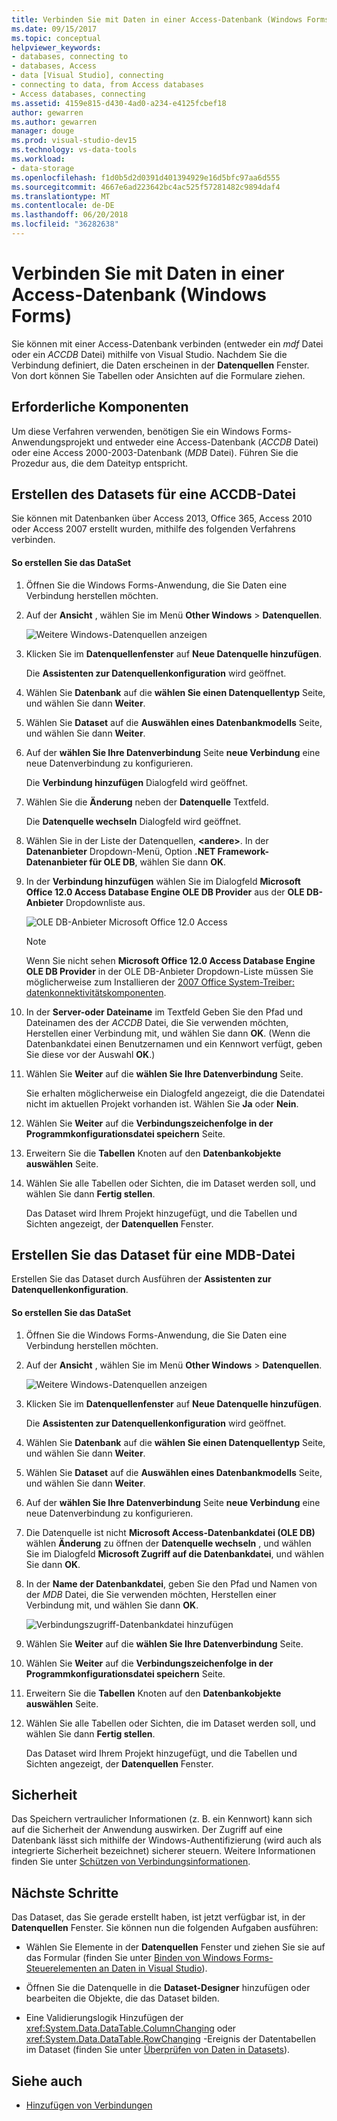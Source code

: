 ```yaml
---
title: Verbinden Sie mit Daten in einer Access-Datenbank (Windows Forms)
ms.date: 09/15/2017
ms.topic: conceptual
helpviewer_keywords:
- databases, connecting to
- databases, Access
- data [Visual Studio], connecting
- connecting to data, from Access databases
- Access databases, connecting
ms.assetid: 4159e815-d430-4ad0-a234-e4125fcbef18
author: gewarren
ms.author: gewarren
manager: douge
ms.prod: visual-studio-dev15
ms.technology: vs-data-tools
ms.workload:
- data-storage
ms.openlocfilehash: f1d0b5d2d0391d401394929e16d5bfc97aa6d555
ms.sourcegitcommit: 4667e6ad223642bc4ac525f57281482c9894daf4
ms.translationtype: MT
ms.contentlocale: de-DE
ms.lasthandoff: 06/20/2018
ms.locfileid: "36282638"
---
```

# <a name="connect-to-data-in-an-access-database-windows-forms"></a>Verbinden Sie mit Daten in einer Access-Datenbank (Windows Forms)
Sie können mit einer Access-Datenbank verbinden (entweder ein *mdf* Datei oder ein *ACCDB* Datei) mithilfe von Visual Studio. Nachdem Sie die Verbindung definiert, die Daten erscheinen in der **Datenquellen** Fenster. Von dort können Sie Tabellen oder Ansichten auf die Formulare ziehen.

## <a name="prerequisites"></a>Erforderliche Komponenten
 Um diese Verfahren verwenden, benötigen Sie ein Windows Forms-Anwendungsprojekt und entweder eine Access-Datenbank (*ACCDB* Datei) oder eine Access 2000-2003-Datenbank (*MDB* Datei). Führen Sie die Prozedur aus, die dem Dateityp entspricht.

## <a name="creating-the-dataset-for-an-accdb-file"></a>Erstellen des Datasets für eine ACCDB-Datei
 Sie können mit Datenbanken über Access 2013, Office 365, Access 2010 oder Access 2007 erstellt wurden, mithilfe des folgenden Verfahrens verbinden.

#### <a name="to-create-the-dataset"></a>So erstellen Sie das DataSet

1.  Öffnen Sie die Windows Forms-Anwendung, die Sie Daten eine Verbindung herstellen möchten.

2.  Auf der **Ansicht** , wählen Sie im Menü **Other Windows** > **Datenquellen**.

     ![Weitere Windows-Datenquellen anzeigen](../data-tools/media/viewdatasources.png)

3.  Klicken Sie im **Datenquellenfenster** auf **Neue Datenquelle hinzufügen**.

     Die **Assistenten zur Datenquellenkonfiguration** wird geöffnet.

4.  Wählen Sie **Datenbank** auf die **wählen Sie einen Datenquellentyp** Seite, und wählen Sie dann **Weiter**.

5.  Wählen Sie **Dataset** auf die **Auswählen eines Datenbankmodells** Seite, und wählen Sie dann **Weiter**.

6.  Auf der **wählen Sie Ihre Datenverbindung** Seite **neue Verbindung** eine neue Datenverbindung zu konfigurieren.

     Die **Verbindung hinzufügen** Dialogfeld wird geöffnet.

7.  Wählen Sie die **Änderung** neben der **Datenquelle** Textfeld.

     Die **Datenquelle wechseln** Dialogfeld wird geöffnet.

8.  Wählen Sie in der Liste der Datenquellen,  **\<andere\>**. In der **Datenanbieter** Dropdown-Menü, Option **.NET Framework-Datenanbieter für OLE DB**, wählen Sie dann **OK**.

9. In der **Verbindung hinzufügen** wählen Sie im Dialogfeld **Microsoft Office 12.0 Access Database Engine OLE DB Provider** aus der **OLE DB-Anbieter** Dropdownliste aus.

     ![OLE DB-Anbieter Microsoft Office 12.0 Access](../data-tools/media/dataoledbprovideroffice12access.png)

     > [!NOTE]
     >  Wenn Sie nicht sehen **Microsoft Office 12.0 Access Database Engine OLE DB Provider** in der OLE DB-Anbieter Dropdown-Liste müssen Sie möglicherweise zum Installieren der [2007 Office System-Treiber: datenkonnektivitätskomponenten](https://www.microsoft.com/download/confirmation.aspx?id=23734).

9. In der **Server-oder Dateiname** im Textfeld Geben Sie den Pfad und Dateinamen des der *ACCDB* Datei, die Sie verwenden möchten, Herstellen einer Verbindung mit, und wählen Sie dann **OK**. (Wenn die Datenbankdatei einen Benutzernamen und ein Kennwort verfügt, geben Sie diese vor der Auswahl **OK**.)

10. Wählen Sie **Weiter** auf die **wählen Sie Ihre Datenverbindung** Seite.

     Sie erhalten möglicherweise ein Dialogfeld angezeigt, die die Datendatei nicht im aktuellen Projekt vorhanden ist. Wählen Sie **Ja** oder **Nein**.

11. Wählen Sie **Weiter** auf die **Verbindungszeichenfolge in der Programmkonfigurationsdatei speichern** Seite.

12. Erweitern Sie die **Tabellen** Knoten auf den **Datenbankobjekte auswählen** Seite.

13. Wählen Sie alle Tabellen oder Sichten, die im Dataset werden soll, und wählen Sie dann **Fertig stellen**.

     Das Dataset wird Ihrem Projekt hinzugefügt, und die Tabellen und Sichten angezeigt, der **Datenquellen** Fenster.

## <a name="create-the-dataset-for-an-mdb-file"></a>Erstellen Sie das Dataset für eine MDB-Datei
 Erstellen Sie das Dataset durch Ausführen der **Assistenten zur Datenquellenkonfiguration**.

#### <a name="to-create-the-dataset"></a>So erstellen Sie das DataSet

1.  Öffnen Sie die Windows Forms-Anwendung, die Sie Daten eine Verbindung herstellen möchten.

2.  Auf der **Ansicht** , wählen Sie im Menü **Other Windows** > **Datenquellen**.

     ![Weitere Windows-Datenquellen anzeigen](../data-tools/media/viewdatasources.png)

3.  Klicken Sie im **Datenquellenfenster** auf **Neue Datenquelle hinzufügen**.

     Die **Assistenten zur Datenquellenkonfiguration** wird geöffnet.

4.  Wählen Sie **Datenbank** auf die **wählen Sie einen Datenquellentyp** Seite, und wählen Sie dann **Weiter**.

5.  Wählen Sie **Dataset** auf die **Auswählen eines Datenbankmodells** Seite, und wählen Sie dann **Weiter**.

6.  Auf der **wählen Sie Ihre Datenverbindung** Seite **neue Verbindung** eine neue Datenverbindung zu konfigurieren.

7.  Die Datenquelle ist nicht **Microsoft Access-Datenbankdatei (OLE DB)** wählen **Änderung** zu öffnen der **Datenquelle wechseln** , und wählen Sie im Dialogfeld **Microsoft Zugriff auf die Datenbankdatei**, und wählen Sie dann **OK**.

8.  In der **Name der Datenbankdatei**, geben Sie den Pfad und Namen von der *MDB* Datei, die Sie verwenden möchten, Herstellen einer Verbindung mit, und wählen Sie dann **OK**.

     ![Verbindungszugriff-Datenbankdatei hinzufügen](../data-tools/media/dataaddconnectionaccessmdb.png)

9. Wählen Sie **Weiter** auf die **wählen Sie Ihre Datenverbindung** Seite.

10. Wählen Sie **Weiter** auf die **Verbindungszeichenfolge in der Programmkonfigurationsdatei speichern** Seite.

11. Erweitern Sie die **Tabellen** Knoten auf den **Datenbankobjekte auswählen** Seite.

12. Wählen Sie alle Tabellen oder Sichten, die im Dataset werden soll, und wählen Sie dann **Fertig stellen**.

     Das Dataset wird Ihrem Projekt hinzugefügt, und die Tabellen und Sichten angezeigt, der **Datenquellen** Fenster.

## <a name="security"></a>Sicherheit
 Das Speichern vertraulicher Informationen (z. B. ein Kennwort) kann sich auf die Sicherheit der Anwendung auswirken. Der Zugriff auf eine Datenbank lässt sich mithilfe der Windows-Authentifizierung (wird auch als integrierte Sicherheit bezeichnet) sicherer steuern. Weitere Informationen finden Sie unter [Schützen von Verbindungsinformationen](/dotnet/framework/data/adonet/protecting-connection-information).

## <a name="next-steps"></a>Nächste Schritte
 Das Dataset, das Sie gerade erstellt haben, ist jetzt verfügbar ist, in der **Datenquellen** Fenster. Sie können nun die folgenden Aufgaben ausführen:

-   Wählen Sie Elemente in der **Datenquellen** Fenster und ziehen Sie sie auf das Formular (finden Sie unter [Binden von Windows Forms-Steuerelementen an Daten in Visual Studio](../data-tools/bind-windows-forms-controls-to-data-in-visual-studio.md)).

-   Öffnen Sie die Datenquelle in die **Dataset-Designer** hinzufügen oder bearbeiten die Objekte, die das Dataset bilden.

-   Eine Validierungslogik Hinzufügen der <xref:System.Data.DataTable.ColumnChanging> oder <xref:System.Data.DataTable.RowChanging> -Ereignis der Datentabellen im Dataset (finden Sie unter [Überprüfen von Daten in Datasets](../data-tools/validate-data-in-datasets.md)).

## <a name="see-also"></a>Siehe auch

- [Hinzufügen von Verbindungen](../data-tools/add-new-connections.md)